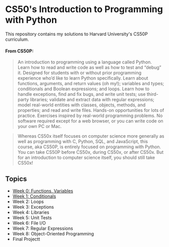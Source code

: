 # CS50's Introduction to Programming with Python

This repository contains my solutions to Harvard University's CS50P curriculum. 

#### From CS50P:

> An introduction to programming using a language called Python. Learn how to read and write code as well as how to test and “debug” it. Designed for students with or without prior programming experience who’d like to learn Python specifically. Learn about functions, arguments, and return values (oh my!); variables and types; conditionals and Boolean expressions; and loops. Learn how to handle exceptions, find and fix bugs, and write unit tests; use third-party libraries; validate and extract data with regular expressions; model real-world entities with classes, objects, methods, and properties; and read and write files. Hands-on opportunities for lots of practice. Exercises inspired by real-world programming problems. No software required except for a web browser, or you can write code on your own PC or Mac.

> Whereas CS50x itself focuses on computer science more generally as well as programming with C, Python, SQL, and JavaScript, this course, aka CS50P, is entirely focused on programming with Python. You can take CS50P before CS50x, during CS50x, or after CS50x. But for an introduction to computer science itself, you should still take CS50x!

## Topics

- [Week 0: Functions, Variables](https://github.com/SamP521/CS50P/tree/main/Week0)
- [Week 1: Conditionals](https://github.com/SamP521/CS50P/tree/main/Week1)
- Week 2: Loops
- Week 3: Exceptions
- Week 4: Libraries
- Week 5: Unit Tests
- Week 6: File I/O
- Week 7: Regular Expressions
- Week 8: Object-Oriented Programming
- Final Projectt
